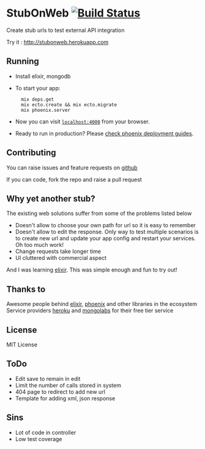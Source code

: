 # StubOnWeb [![Build Status](https://travis-ci.org/endeepak/stub_on_web.svg?branch=master)](https://travis-ci.org/endeepak/stub_on_web)

Create stub urls to test external API integration

Try it : http://stubonweb.herokuapp.com

## Running

* Install elixir, mongodb

* To start your app:

		mix deps.get
		mix ecto.create && mix ecto.migrate
		mix phoenix.server

* Now you can visit [`localhost:4000`](http://localhost:4000) from your browser.

* Ready to run in production? Please [check phoenix deployment guides](http://www.phoenixframework.org/docs/deployment).

## Contributing

You can raise issues and feature requests on [github](https://github.com/endeepak/stub_on_web/issues)

If you can code, fork the repo and raise a pull request

## Why yet another stub?

The existing web solutions suffer from some of the problems listed below

* Doesn't allow to choose your own path for url so it is easy to remember
* Doesn't allow to edit the response. Only way to test multiple scenarios is to create new url and update your app config and restart your services. Oh too much work!
* Change requests take longer time 
* UI cluttered with commercial aspect

And I was learning [elixir](http://elixir-lang.org/). This was simple enough and fun to try out!

## Thanks to 

Awesome people behind [elixir](elixir-lang.org), [phoenix](phoenixframework.org) and other libraries in the ecosystem
Service providers [heroku](https://www.heroku.com/home) and [mongolabs](https://mongolab.com/) for their free tier service


## License

MIT License

## ToDo

* Edit save to remain in edit
* Limit the number of calls stored in system
* 404 page to redirect to add new url
* Template for adding xml, json response

## Sins

* Lot of code in controller
* Low test coverage